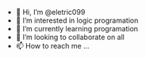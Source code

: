 - 👋 Hi, I’m @eletric099
- 👀 I’m interested in logic programation
- 🌱 I’m currently learning  programation
- 💞️ I’m looking to collaborate on all
- 📫 How to reach me ...

<!---
eletric099/eletric099 is a ✨ special ✨ repository because its `README.md` (this file) appears on your GitHub profile.
You can click the Preview link to take a look at your changes.
--->
